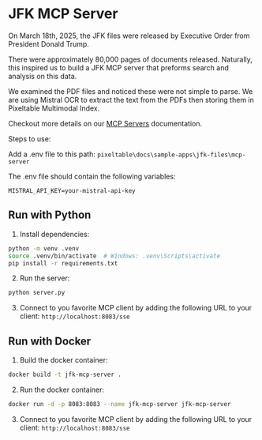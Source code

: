 # JFK MCP Server

On March 18th, 2025, the JFK files were released by Executive Order from President Donald Trump.

There were approximately 80,000 pages of documents released. Naturally, this inspired us to build a JFK MCP server that preforms search and analysis on this data.

We examined the PDF files and noticed these were not simple to parse. We are using Mistral OCR to extract the text from the PDFs then storing them in Pixeltable Multimodal Index.

Checkout more details on our [MCP Servers](https://docs.pixeltable.com/docs/cookbooks/mcp/overview) documentation.

Steps to use:

Add a .env file to this path:
`pixeltable\docs\sample-apps\jfk-files\mcp-server`

The .env file should contain the following variables:
```
MISTRAL_API_KEY=your-mistral-api-key
```
## Run with Python
1. Install dependencies:
```bash
python -m venv .venv
source .venv/bin/activate  # Windows: .venv\Scripts\activate
pip install -r requirements.txt
```
2. Run the server:
```bash
python server.py
```
3. Connect to you favorite MCP client by adding the following URL to your client:
`http://localhost:8083/sse`

## Run with Docker
1. Build the docker container:
```bash
docker build -t jfk-mcp-server .
```
2. Run the docker container:
```bash
docker run -d -p 8083:8083 --name jfk-mcp-server jfk-mcp-server
```
3. Connect to you favorite MCP client by adding the following URL to your client:
`http://localhost:8083/sse`
